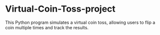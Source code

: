 # Virtual-Coin-Toss-project
This Python program simulates a virtual coin toss, allowing users to flip a coin multiple times and track the results.
